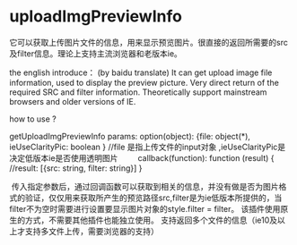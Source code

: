 # uploadImgPreviewInfo
它可以获取上传图片文件的信息，用来显示预览图片。很直接的返回所需要的src及filter信息。理论上支持主流浏览器和老版本ie。

the english introduce： (by baidu translate)
It can get upload image file information, used to display the preview picture. Very direct return of the required SRC and filter information.
Theoretically support mainstream browsers and older versions of IE.

how to use ?

getUploadImgPreviewInfo
  params: option(object):  {file: object(*), ieUseClarityPic: boolean }  //file 是指上传文件的input对象 ,ieUseClarityPic是决定低版本ie是否使用透明图片
          callback(function): function (result) { //result: [{src: string, filter: string}]
          }
          
  传入指定参数后，通过回调函数可以获取到相关的信息，并没有做是否为图片格式的验证，仅仅用来获取所产生的预览路径src,filter是为ie低版本所提供的，当filter不为空时需要进行设置要显示图片对象的style.filter = filter。
  该插件使用原生的方式，不需要其他插件也能独立使用。
  支持返回多个文件的信息（ie10及以上才支持多文件上传，需要浏览器的支持）
